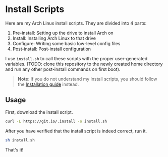 # Install Scripts

Here are my Arch Linux install scripts. They are divided into 4 parts:

1. Pre-install: Setting up the drive to install Arch on
2. Install: Installing Arch Linux to that drive
3. Configure: Writing some basic low-level config files
4. Post-install: Post-install configuration

I use `install.sh` to call these scripts with the proper user-generated variables. (TODO: clone this repository to the newly created home directory and run any other post-install commands on first boot).

> **Note**: If you do not understand my install scripts, you should follow the [Installation guide][archguide] instead.

## Usage

First, download the install script.

```sh
curl -L https://git.io/.install -o install.sh
```

After you have verified that the install script is indeed correct, run it.

```sh
sh install.sh
```

That's it!

[archguide]: https://wiki.archlinux.org/index.php/Installation_guide
